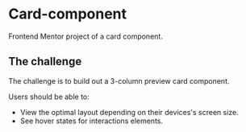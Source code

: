 # Card-component
Frontend Mentor project of a card component.

## The challenge

The challenge is to build out a 3-column preview card component.

Users should be able to:
- View the optimal layout depending on their devices's screen size.
- See hover states for interactions elements.


